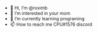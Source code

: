 - 👋 Hi, I’m @roximb
- 👀 I’m interested in your mom
- 🌱 I’m currently learning programing
- 📫 How to reach me CPU#1576 discord
